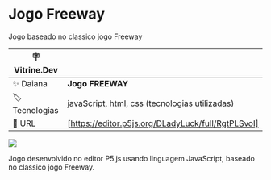 # Jogo Freeway

Jogo baseado no classico jogo Freeway

| :placard: Vitrine.Dev |     |
| -------------  | --- |
| :sparkles: Daiana        | **Jogo FREEWAY**
| :label: Tecnologias | javaScript, html, css (tecnologias utilizadas)
| :rocket: URL         | [https://editor.p5js.org/DLadyLuck/full/RgtPLSvoI]

![](https://editor.p5js.org/DLadyLuck/full/RgtPLSvoI#vitrinedev)

Jogo desenvolvido no editor P5.js usando linguagem JavaScript, baseado no classico jogo Freeway.
